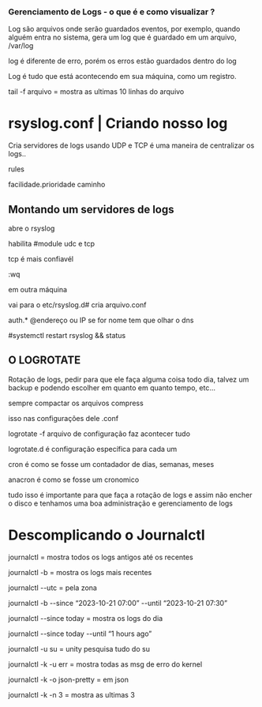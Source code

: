 ### Gerenciamento de Logs - o que é e como visualizar ?

Log são arquivos onde serão guardados eventos, por exemplo, quando alguém entra no sistema, gera um log que é guardado em um arquivo, /var/log

log é diferente de erro, porém os erros estão guardados dentro do log

Log é tudo que está acontecendo em sua máquina, como um registro.

tail -f arquivo = mostra as ultimas 10 linhas do arquivo 

# rsyslog.conf | Criando nosso log

Cria servidores de logs usando UDP e TCP é uma maneira de centralizar os logs..

rules 

facilidade.prioridade                                         caminho

## Montando um servidores de logs

abre o rsyslog 

habilita #module udc e tcp

tcp é mais confiavél 

:wq

em outra máquina

vai para o etc/rsyslog.d# cria arquivo.conf

auth.*                               @endereço ou IP se for nome tem que olhar o dns

#systemctl restart rsyslog && status

## O LOGROTATE

Rotação de logs, pedir para que ele faça alguma coisa todo dia, talvez um backup e podendo escolher em quanto em quanto tempo, etc…

sempre compactar os arquivos compress

isso nas configurações dele .conf

logrotate -f arquivo de configuração faz acontecer tudo 

logrotate.d é configuração específica para cada um 

cron é como se fosse um contadador de dias, semanas, meses 

anacron é como se fosse um cronomico 

tudo isso é importante para que faça a rotação de logs e assim não encher o disco e tenhamos uma boa administração e gerenciamento de logs

# Descomplicando o Journalctl

journalctl = mostra todos os logs antigos até os recentes

journalctl -b = mostra os logs mais recentes

journalctl --utc = pela zona

journalctl -b --since “2023-10-21 07:00” --until “2023-10-21 07:30”

journalctl --since today = mostra os logs do dia

journalctl --since today --until “1 hours ago”

journalctl -u su = unity pesquisa tudo do su

journalctl -k -u err = mostra todas as msg de erro do kernel

journalctl -k -o json-pretty = em json

journalctl -k -n 3 = mostra as ultimas 3
